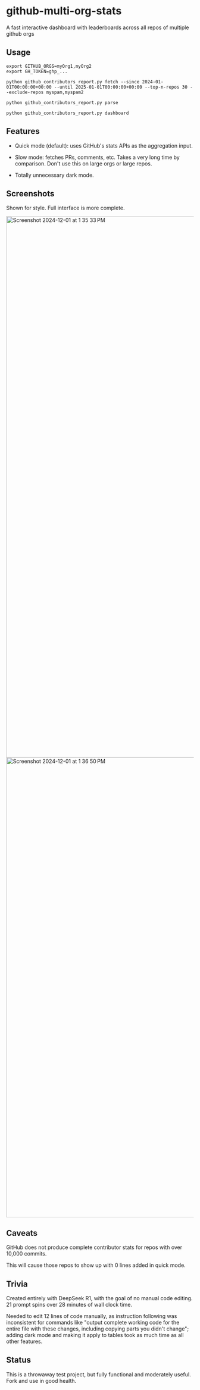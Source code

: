 # github-multi-org-stats
A fast interactive dashboard with leaderboards across all repos of multiple github orgs

## Usage

    export GITHUB_ORGS=myOrg1,myOrg2
    export GH_TOKEN=ghp_...

    python github_contributors_report.py fetch --since 2024-01-01T00:00:00+00:00 --until 2025-01-01T00:00:00+00:00 --top-n-repos 30 --exclude-repos myspam,myspam2

    python github_contributors_report.py parse

    python github_contributors_report.py dashboard

## Features

  - Quick mode (default): uses GitHub's stats APIs as the aggregation input.

  - Slow mode: fetches PRs, comments, etc. Takes a very long time by comparison. Don't use this on large orgs or large repos.

  - Totally unnecessary dark mode.

## Screenshots

Shown for style. Full interface is more complete.

<img width="1455" alt="Screenshot 2024-12-01 at 1 35 33 PM" src="https://github.com/user-attachments/assets/d0650f4e-d8aa-4891-978a-0c1e188c7d90">
<img width="1237" alt="Screenshot 2024-12-01 at 1 36 50 PM" src="https://github.com/user-attachments/assets/a1f5e8fb-6659-4237-b971-b277a4d8ec5a">

## Caveats

GitHub does not produce complete contributor stats for repos with over 10,000 commits.

This will cause those repos to show up with 0 lines added in quick mode.

## Trivia

Created entirely with DeepSeek R1, with the goal of no manual code editing. 21 prompt spins over 28 minutes of wall clock time.

Needed to edit 12 lines of code manually, as instruction following was inconsistent for commands like "output complete working code for the entire file with these changes, including copying parts you didn't change"; adding dark mode and making it apply to tables took as much time as all other features.

## Status

This is a throwaway test project, but fully functional and moderately useful. Fork and use in good health.
